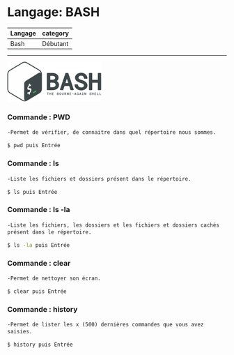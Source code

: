 # Langage: BASH

| Langage  | category |
| ------------- | ------------- |
| Bash  | Débutant  |

***


![Langage: BASH](Gnu-bash-logo.svg.png)

### Commande : PWD
    -Permet de vérifier, de connaitre dans quel répertoire nous sommes.
```bash
$ pwd puis Entrée
```

### Commande : ls
    -Liste les fichiers et dossiers présent dans le répertoire.
```bash
$ ls puis Entrée
```

### Commande : ls -la
    -Liste les fichiers, les dossiers et les fichiers et dossiers cachés présent dans le répertoire.
```bash
$ ls -la puis Entrée
```

### Commande : clear
    -Permet de nettoyer son écran.
```bash
$ clear puis Entrée
```

### Commande : history
    -Permet de lister les x (500) dernières commandes que vous avez saisies.
```bash
$ history puis Entrée
```

